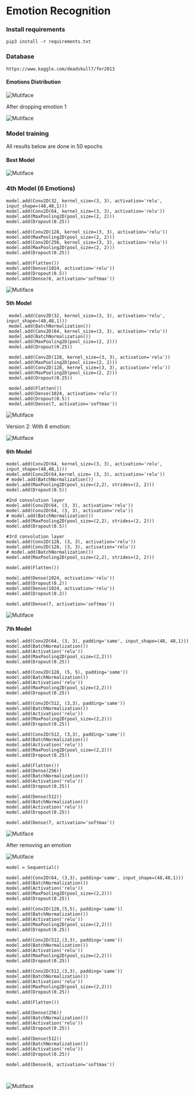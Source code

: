 # Emotion Recognition 

### Install requirements 
```
pip3 install -r requirements.txt
```

### Database
```
https://www.kaggle.com/deadskull7/fer2013
```

#### Emotions Distribution

![Mutiface](imgs/EmotionsDistribution(7emotions).png)

After dropping emotion 1

![Mutiface](imgs/EmotionsDistribution(6emotions).png)

### Model training

All results below are done in 50 epochs

#### Best Model 
![Mutiface](imgs/5thModel.png)

### 4th Model (6 Emotions)

```
model.add(Conv2D(32, kernel_size=(3, 3), activation='relu', input_shape=(48,48,1)))
model.add(Conv2D(64, kernel_size=(3, 3), activation='relu'))
model.add(MaxPooling2D(pool_size=(2, 2)))
model.add(Dropout(0.25))

model.add(Conv2D(128, kernel_size=(3, 3), activation='relu'))
model.add(MaxPooling2D(pool_size=(2, 2)))
model.add(Conv2D(256, kernel_size=(3, 3), activation='relu'))
model.add(MaxPooling2D(pool_size=(2, 2)))
model.add(Dropout(0.25))

model.add(Flatten())
model.add(Dense(1024, activation='relu'))
model.add(Dropout(0.5))
model.add(Dense(6, activation='softmax'))
```

![Mutiface](imgs/4thModel.png)


#### 5th Model 

```
 model.add(Conv2D(32, kernel_size=(3, 3), activation='relu', input_shape=(48,48,1)))
 model.add(BatchNormalization())
 model.add(Conv2D(64, kernel_size=(3, 3), activation='relu'))
 model.add(BatchNormalization())
 model.add(MaxPooling2D(pool_size=(2, 2)))
 model.add(Dropout(0.25))

 model.add(Conv2D(128, kernel_size=(3, 3), activation='relu'))
 model.add(MaxPooling2D(pool_size=(2, 2)))
 model.add(Conv2D(128, kernel_size=(3, 3), activation='relu'))
 model.add(MaxPooling2D(pool_size=(2, 2)))
 model.add(Dropout(0.25))

 model.add(Flatten())
 model.add(Dense(1024, activation='relu'))
 model.add(Dropout(0.5))
 model.add(Dense(7, activation='softmax'))
```

![Mutiface](imgs/5thModel.png)


Version 2: With 6 emotion: 


![Mutiface](imgs/5thModel-v2.png)

#### 6th Model 

```
model.add(Conv2D(64, kernel_size=(3, 3), activation='relu', input_shape=(48,48,1)))
model.add(Conv2D(64,kernel_size= (3, 3), activation='relu'))
# model.add(BatchNormalization())
model.add(MaxPooling2D(pool_size=(2,2), strides=(2, 2)))
model.add(Dropout(0.5))

#2nd convolution layer
model.add(Conv2D(64, (3, 3), activation='relu'))
model.add(Conv2D(64, (3, 3), activation='relu'))
# model.add(BatchNormalization())
model.add(MaxPooling2D(pool_size=(2,2), strides=(2, 2)))
model.add(Dropout(0.5))

#3rd convolution layer
model.add(Conv2D(128, (3, 3), activation='relu'))
model.add(Conv2D(128, (3, 3), activation='relu'))
# model.add(BatchNormalization())
model.add(MaxPooling2D(pool_size=(2,2), strides=(2, 2)))

model.add(Flatten())

model.add(Dense(1024, activation='relu'))
model.add(Dropout(0.2))
model.add(Dense(1024, activation='relu'))
model.add(Dropout(0.2))

model.add(Dense(7, activation='softmax'))
```
![Mutiface](imgs/6thModel.png)


#### 7th Model

```
model.add(Conv2D(64, (3, 3), padding='same', input_shape=(48, 48,1)))
model.add(BatchNormalization())
model.add(Activation('relu'))
model.add(MaxPooling2D(pool_size=(2,2)))
model.add(Dropout(0.25))

model.add(Conv2D(128, (5, 5), padding='same'))
model.add(BatchNormalization())
model.add(Activation('relu'))
model.add(MaxPooling2D(pool_size=(2,2)))
model.add(Dropout(0.25))

model.add(Conv2D(512, (3,3), padding='same'))
model.add(BatchNormalization())
model.add(Activation('relu'))
model.add(MaxPooling2D(pool_size=(2,2)))
model.add(Dropout(0.25))

model.add(Conv2D(512, (3,3), padding='same'))
model.add(BatchNormalization())
model.add(Activation('relu'))
model.add(MaxPooling2D(pool_size=(2,2)))
model.add(Dropout(0.25))

model.add(Flatten())
model.add(Dense(256))
model.add(BatchNormalization())
model.add(Activation('relu'))
model.add(Dropout(0.25))

model.add(Dense(512))
model.add(BatchNormalization())
model.add(Activation('relu'))
model.add(Dropout(0.25))

model.add(Dense(7, activation='softmax'))

```

![Mutiface](imgs/7thModel.png)

After removing an emotion

![Mutiface](imgs/7thModel-2.png)


```
model = Sequential()

model.add(Conv2D(64, (3,3), padding='same', input_shape=(48,48,1)))
model.add(BatchNormalization())
model.add(Activation('relu'))
model.add(MaxPooling2D(pool_size=(2,2)))
model.add(Dropout(0.25))

model.add(Conv2D(128,(5,5), padding='same'))
model.add(BatchNormalization())
model.add(Activation('relu'))
model.add(MaxPooling2D(pool_size=(2,2)))
model.add(Dropout(0.25))

model.add(Conv2D(512,(3,3), padding='same'))
model.add(BatchNormalization())
model.add(Activation('relu'))
model.add(MaxPooling2D(pool_size=(2,2)))
model.add(Dropout(0.25))

model.add(Conv2D(512,(3,3), padding='same'))
model.add(BatchNormalization())
model.add(Activation('relu'))
model.add(MaxPooling2D(pool_size=(2,2)))
model.add(Dropout(0.25))

model.add(Flatten())

model.add(Dense(256))
model.add(BatchNormalization())
model.add(Activation('relu'))
model.add(Dropout(0.25))

model.add(Dense(512))
model.add(BatchNormalization())
model.add(Activation('relu'))
model.add(Dropout(0.25))

model.add(Dense(6, activation='softmax'))



```

![Mutiface](imgs/8thModel.png)